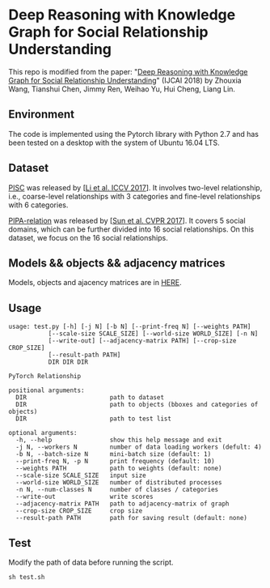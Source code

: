 # Deep Reasoning with Knowledge Graph for Social Relationship Understanding

This repo is modified from the paper: "[Deep Reasoning with Knowledge Graph for Social Relationship Understanding](https://arxiv.org/abs/1807.00504)" (IJCAI 2018) by Zhouxia Wang, Tianshui Chen, Jimmy Ren, Weihao Yu, Hui Cheng, Liang Lin.

## Environment

The code is implemented using the Pytorch library with Python 2.7 and has been tested on a desktop with the system of Ubuntu 16.04 LTS.

## Dataset
[PISC](https://zenodo.org/record/1059155#.WznPu_F97CI) was released by [[Li et al. ICCV 2017](https://arxiv.org/abs/1708.00634)]. It involves two-level relationship, i.e., coarse-level relationships with 3 categories and fine-level relationships with 6 categories.

[PIPA-relation](https://www.mpi-inf.mpg.de/departments/computer-vision-and-multimodal-computing/research/human-activity-recognition/social-relation-recognition/) was released by [[Sun et al. CVPR 2017](https://arxiv.org/abs/1704.06456)]. It covers 5 social domains, which can be further divided into 16 social relationships. On this dataset, we focus on the 16 social relationships.

## Models && objects && adjacency matrices
Models, objects and ajacency matrices are in [HERE](https://pan.baidu.com/s/13tvWT5FmfvIFaBRE9nq1WQ).

## Usage
    usage: test.py [-h] [-j N] [-b N] [--print-freq N] [--weights PATH]
               [--scale-size SCALE_SIZE] [--world-size WORLD_SIZE] [-n N]
               [--write-out] [--adjacency-matrix PATH] [--crop-size CROP_SIZE]
               [--result-path PATH]
               DIR DIR DIR

    PyTorch Relationship

    positional arguments:
      DIR                       path to dataset
      DIR                       path to objects (bboxes and categories of objects)
      DIR                       path to test list

    optional arguments:
      -h, --help                show this help message and exit
      -j N, --workers N         number of data loading workers (defult: 4)
      -b N, --batch-size N      mini-batch size (default: 1)
      --print-freq N, -p N      print frequency (default: 10)
      --weights PATH            path to weights (default: none)
      --scale-size SCALE_SIZE   input size
      --world-size WORLD_SIZE   number of distributed processes
      -n N, --num-classes N     number of classes / categories
      --write-out               write scores
      --adjacency-matrix PATH   path to adjacency-matrix of graph
      --crop-size CROP_SIZE     crop size
      --result-path PATH        path for saving result (default: none)

## Test
Modify the path of data before running the script.

    sh test.sh


